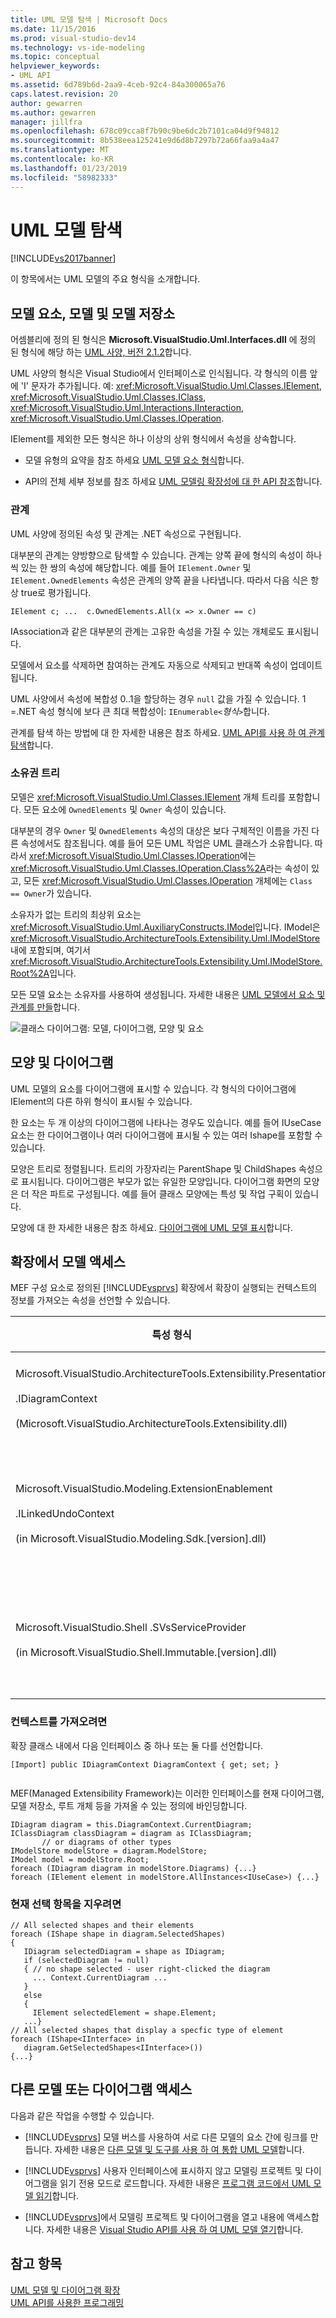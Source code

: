 ```yaml
---
title: UML 모델 탐색 | Microsoft Docs
ms.date: 11/15/2016
ms.prod: visual-studio-dev14
ms.technology: vs-ide-modeling
ms.topic: conceptual
helpviewer_keywords:
- UML API
ms.assetid: 6d789b6d-2aa9-4ceb-92c4-84a300065a76
caps.latest.revision: 20
author: gewarren
ms.author: gewarren
manager: jillfra
ms.openlocfilehash: 678c09cca8f7b90c9be6dc2b7101ca04d9f94812
ms.sourcegitcommit: 8b538eea125241e9d6d8b7297b72a66faa9a4a47
ms.translationtype: MT
ms.contentlocale: ko-KR
ms.lasthandoff: 01/23/2019
ms.locfileid: "58982333"
---
```

# <a name="navigate-the-uml-model"></a>UML 모델 탐색
[!INCLUDE[vs2017banner](../includes/vs2017banner.md)]

이 항목에서는 UML 모델의 주요 형식을 소개합니다.  
  
## <a name="the-model-elements-model-and-model-store"></a>모델 요소, 모델 및 모델 저장소  
 어셈블리에 정의 된 형식은 **Microsoft.VisualStudio.Uml.Interfaces.dll** 에 정의 된 형식에 해당 하는 [UML 사양, 버전 2.1.2](http://www.omg.org/spec/UML/2.1.2/Superstructure/PDF/)합니다.  
  
 UML 사양의 형식은 Visual Studio에서 인터페이스로 인식됩니다. 각 형식의 이름 앞에 'I' 문자가 추가됩니다. 예: <xref:Microsoft.VisualStudio.Uml.Classes.IElement>, <xref:Microsoft.VisualStudio.Uml.Classes.IClass>, <xref:Microsoft.VisualStudio.Uml.Interactions.IInteraction>, <xref:Microsoft.VisualStudio.Uml.Classes.IOperation>.  
  
 IElement를 제외한 모든 형식은 하나 이상의 상위 형식에서 속성을 상속합니다.  
  
-   모델 유형의 요약을 참조 하세요 [UML 모델 요소 형식](../modeling/uml-model-element-types.md)합니다.  
  
-   API의 전체 세부 정보를 참조 하세요 [UML 모델링 확장성에 대 한 API 참조](../modeling/api-reference-for-uml-modeling-extensibility.md)합니다.  
  
### <a name="relationships"></a>관계  
 UML 사양에 정의된 속성 및 관계는 .NET 속성으로 구현됩니다.  
  
 대부분의 관계는 양방향으로 탐색할 수 있습니다. 관계는 양쪽 끝에 형식의 속성이 하나씩 있는 한 쌍의 속성에 해당합니다. 예를 들어 `IElement.Owner` 및 `IElement.OwnedElements` 속성은 관계의 양쪽 끝을 나타냅니다. 따라서 다음 식은 항상 true로 평가됩니다.  
  
 `IElement c; ...  c.OwnedElements.All(x => x.Owner == c)`  
  
 IAssociation과 같은 대부분의 관계는 고유한 속성을 가질 수 있는 개체로도 표시됩니다.  
  
 모델에서 요소를 삭제하면 참여하는 관계도 자동으로 삭제되고 반대쪽 속성이 업데이트됩니다.  
  
 UML 사양에서 속성에 복합성 0..1을 할당하는 경우 `null` 값을 가질 수 있습니다. 1 =.NET 속성 형식에 보다 큰 최대 복합성이: `IEnumerable<`*형식*`>`합니다.  
  
 관계를 탐색 하는 방법에 대 한 자세한 내용은 참조 하세요. [UML API를 사용 하 여 관계 탐색](../modeling/navigate-relationships-with-the-uml-api.md)합니다.  
  
### <a name="the-ownership-tree"></a>소유권 트리  
 모델은 <xref:Microsoft.VisualStudio.Uml.Classes.IElement> 개체 트리를 포함합니다. 모든 요소에 `OwnedElements` 및 `Owner` 속성이 있습니다.  
  
 대부분의 경우 `Owner` 및 `OwnedElements` 속성의 대상은 보다 구체적인 이름을 가진 다른 속성에서도 참조됩니다. 예를 들어 모든 UML 작업은 UML 클래스가 소유합니다. 따라서 <xref:Microsoft.VisualStudio.Uml.Classes.IOperation>에는 <xref:Microsoft.VisualStudio.Uml.Classes.IOperation.Class%2A>라는 속성이 있고, 모든 <xref:Microsoft.VisualStudio.Uml.Classes.IOperation> 개체에는 `Class == Owner`가 있습니다.  
  
 소유자가 없는 트리의 최상위 요소는 <xref:Microsoft.VisualStudio.Uml.AuxiliaryConstructs.IModel>입니다. IModel은 <xref:Microsoft.VisualStudio.ArchitectureTools.Extensibility.Uml.IModelStore> 내에 포함되며, 여기서 <xref:Microsoft.VisualStudio.ArchitectureTools.Extensibility.Uml.IModelStore.Root%2A>입니다.  
  
 모든 모델 요소는 소유자를 사용하여 생성됩니다. 자세한 내용은 [UML 모델에서 요소 및 관계를 만들](../modeling/create-elements-and-relationships-in-uml-models.md)합니다.  
  
 ![클래스 다이어그램: 모델, 다이어그램, 모양 및 요소](../modeling/media/uml-mm1.png "UML_MM1")  
  
## <a name="shapes-and-diagrams"></a>모양 및 다이어그램  
 UML 모델의 요소를 다이어그램에 표시할 수 있습니다. 각 형식의 다이어그램에 IElement의 다른 하위 형식이 표시될 수 있습니다.  
  
 한 요소는 두 개 이상의 다이어그램에 나타나는 경우도 있습니다. 예를 들어 IUseCase 요소는 한 다이어그램이나 여러 다이어그램에 표시될 수 있는 여러 Ishape를 포함할 수 있습니다.  
  
 모양은 트리로 정렬됩니다. 트리의 가장자리는 ParentShape 및 ChildShapes 속성으로 표시됩니다. 다이어그램은 부모가 없는 유일한 모양입니다. 다이어그램 화면의 모양은 더 작은 파트로 구성됩니다. 예를 들어 클래스 모양에는 특성 및 작업 구획이 있습니다.  
  
 모양에 대 한 자세한 내용은 참조 하세요. [다이어그램에 UML 모델 표시](../modeling/display-a-uml-model-on-diagrams.md)합니다.  
  
## <a name="access-to-the-model-in-extensions"></a>확장에서 모델 액세스  
 MEF 구성 요소로 정의된 [!INCLUDE[vsprvs](../includes/vsprvs-md.md)] 확장에서 확장이 실행되는 컨텍스트의 정보를 가져오는 속성을 선언할 수 있습니다.  
  
|특성 형식|다음에 대한 액세스 제공|추가 정보|  
|--------------------|----------------------------------|----------------------|  
|Microsoft.VisualStudio.ArchitectureTools.Extensibility.Presentation<br /><br /> .IDiagramContext<br /><br /> (Microsoft.VisualStudio.ArchitectureTools.Extensibility.dll)|현재 포커스 다이어그램입니다.|[모델링 다이어그램의 메뉴 명령 정의](../modeling/define-a-menu-command-on-a-modeling-diagram.md)|  
|Microsoft.VisualStudio.Modeling.ExtensionEnablement<br /><br /> .ILinkedUndoContext<br /><br /> (in Microsoft.VisualStudio.Modeling.Sdk.[version].dll)|변경 내용을 트랜잭션으로 그룹화할 수 있습니다.|[트랜잭션을 사용하여 UML 모델 업데이트 연결](../modeling/link-uml-model-updates-by-using-transactions.md)|  
|Microsoft.VisualStudio.Shell .SVsServiceProvider<br /><br /> (in Microsoft.VisualStudio.Shell.Immutable.[version].dll)|호스트 [!INCLUDE[vsprvs](../includes/vsprvs-md.md)]입니다. 여기서 파일, 프로젝트 및 기타 측면에 액세스할 수 있습니다.|[Visual Studio API를 사용하여 UML 모델 열기](../modeling/open-a-uml-model-by-using-the-visual-studio-api.md)|  
  
### <a name="to-get-the-context"></a>컨텍스트를 가져오려면  
 확장 클래스 내에서 다음 인터페이스 중 하나 또는 둘 다를 선언합니다.  
  
```  
[Import] public IDiagramContext DiagramContext { get; set; }  
  
```  
  
 MEF(Managed Extensibility Framework)는 이러한 인터페이스를 현재 다이어그램, 모델 저장소, 루트 개체 등을 가져올 수 있는 정의에 바인딩합니다.  
  
```  
IDiagram diagram = this.DiagramContext.CurrentDiagram;  
IClassDiagram classDiagram = diagram as IClassDiagram;  
       // or diagrams of other types  
IModelStore modelStore = diagram.ModelStore;  
IModel model = modelStore.Root;  
foreach (IDiagram diagram in modelStore.Diagrams) {...}  
foreach (IElement element in modelStore.AllInstances<IUseCase>) {...}  
```  
  
### <a name="to-get-the-current-selection"></a>현재 선택 항목을 지우려면  
  
```  
// All selected shapes and their elements  
foreach (IShape shape in diagram.SelectedShapes)  
{    
   IDiagram selectedDiagram = shape as IDiagram;  
   if (selectedDiagram != null)  
   { // no shape selected - user right-clicked the diagram  
     ... Context.CurrentDiagram ...  
   }  
   else  
   {  
     IElement selectedElement = shape.Element;  
   ...}  
// All selected shapes that display a specfic type of element  
foreach (IShape<IInterface> in   
   diagram.GetSelectedShapes<IInterface>())   
{...}  
```  
  
## <a name="accessing-another-model-or-diagrams"></a>다른 모델 또는 다이어그램 액세스  
 다음과 같은 작업을 수행할 수 있습니다.  
  
-   [!INCLUDE[vsprvs](../includes/vsprvs-md.md)] 모델 버스를 사용하여 서로 다른 모델의 요소 간에 링크를 만듭니다. 자세한 내용은 [다른 모델 및 도구를 사용 하 여 통합 UML 모델](../modeling/integrate-uml-models-with-other-models-and-tools.md)합니다.  
  
-   [!INCLUDE[vsprvs](../includes/vsprvs-md.md)] 사용자 인터페이스에 표시하지 않고 모델링 프로젝트 및 다이어그램을 읽기 전용 모드로 로드합니다. 자세한 내용은 [프로그램 코드에서 UML 모델 읽기](../modeling/read-a-uml-model-in-program-code.md)합니다.  
  
-   [!INCLUDE[vsprvs](../includes/vsprvs-md.md)]에서 모델링 프로젝트 및 다이어그램을 열고 내용에 액세스합니다. 자세한 내용은 [Visual Studio API를 사용 하 여 UML 모델 열기](../modeling/open-a-uml-model-by-using-the-visual-studio-api.md)합니다.  
  
## <a name="see-also"></a>참고 항목  
 [UML 모델 및 다이어그램 확장](../modeling/extend-uml-models-and-diagrams.md)   
 [UML API를 사용한 프로그래밍](../modeling/programming-with-the-uml-api.md)
